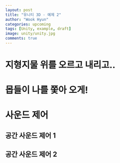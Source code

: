 ```yaml
---
layout: post
title: "유니티 3D - 예제 2"
author: "Wook Hyun"
categories: upcoming
tags: [Unity, example, draft]
image: unity/unity.jpg
comments: true
---
```


# 지형지물 위를 오르고 내리고..

# 몹들이 나를 쫓아 오게!

# 사운드 제어

## 공간 사운드 제어 1

## 공간 사운드 제어 2
